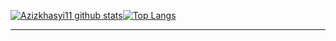 [![Azizkhasyi11 github stats](https://github-readme-stats.vercel.app/api?username=azizkhasyi11&show_icons=true&theme=tokyonight&locale&border_radius=10)![Top Langs](https://github-readme-stats.vercel.app/api/top-langs/?username=Azizkhasyi11&langs_count=8&layout=compact&hide_border=true&theme=tokyonight)](https://github.com/Azizkhasyi11)
<hr>

